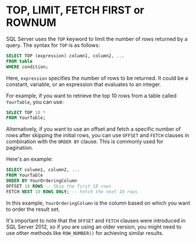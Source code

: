 # TOP, LIMIT, FETCH FIRST or ROWNUM

SQL Server uses the `TOP` keyword to limit the number of rows returned by a query. The syntax for `TOP` is as follows:

```sql
SELECT TOP (expression) column1, column2, ...
FROM table
WHERE condition;
```

Here, `expression` specifies the number of rows to be returned. It could be a constant, variable, or an expression that evaluates to an integer.

For example, if you want to retrieve the top 10 rows from a table called `YourTable`, you can use:

```sql
SELECT TOP 10 *
FROM YourTable;
```

Alternatively, if you want to use an offset and fetch a specific number of rows after skipping the initial rows, you can use `OFFSET` and `FETCH` clauses in combination with the `ORDER BY` clause. This is commonly used for pagination.

Here's an example:

```sql
SELECT column1, column2, ...
FROM YourTable
ORDER BY YourOrderingColumn
OFFSET 10 ROWS -- Skip the first 10 rows
FETCH NEXT 10 ROWS ONLY; -- Fetch the next 10 rows
```

In this example, `YourOrderingColumn` is the column based on which you want to order the result set.

It's important to note that the `OFFSET` and `FETCH` clauses were introduced in SQL Server 2012, so if you are using an older version, you might need to use other methods like `ROW_NUMBER()` for achieving similar results.
